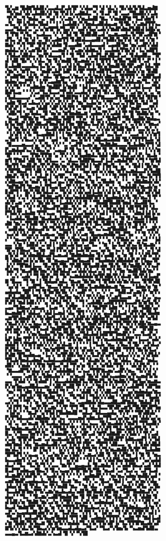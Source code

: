 ▜▞▃▆▝█▟▇▜▟▟▊▞▃▃▟▃▛▃▙▜▛▝▞▟▄▞▜▝▟▝▟▃▚▝▉▞▟▞▙▜▟▃▅▟▇▝▜▞▅▟▝▟▞▃▙▟▉▞▟▝▇▝▛▟▐▞▃▟▇▟▃▝▚▝▊▃▛▝█▝▃▃▞▜▙▟▉▞▞▃▙▝▛▞▚▃▜▝▆▟▄▝▃▝▚▟▝▝▞▃▆▞▝▞▅▃▙▟█▝▇▃▝▞▅▟▟▛▇▝▜▃▛▟▅▜▝▃▜▃▝▛▐▞▙▟▃▜▙▟▝▝▐▝▐▃▟▟▊▞▚▜▅▟▃▟▉▟▄▃▅▝▊▜▙▝▞▃▆▟▜▜▚▃▃▃▞▜▟▃▛▃▝▃▚▞▆▜▛▜▞▜▄▞▛▝▄▟▚▜▄▞▃▟▞▞▆▟▛▟▆▟▜▟▉▟▐▟█▞▄▜▝▛▇▝▚▜▄▝▚▃▟▃▃▝▞▝▞▜▟▝▉▝▉▟▉▟▊▃▟▝▄▃▆▃▄▟▃▜▞▜▛▃▟▛▇▝▟▜▃▝▟▝▇▝▟▝▃▝▉▞▃▟▆▜▜▝▊▟▉▟▃▃▄▟▊▞▜▟▉▞▙▞▛▟▝▟▚▟▝▞▆▝▇▟▞▝▚▜▝▜▛▝▉▜▚▞▟▟▆▝▊▃▃▟▆▝▃▟▃▃▃▟▝▃▄▟▊▜▅▝▅▞▃▟▛▞▟▟▅▟▟▃▚▞▞▃▅▜▙▜▞▝▃▃▅▟▚▝▛▃▅▞▟▟▆▃▜▝▃▃▙▟▞▛▇▞▟▝▐▃▚▟█▜▚▜▟▃▞▟▉▟▃▝▅▞▛▟▃▃▄▜▝▝▊▝▜▟▝▃▙▟▜▃▛▟█▃▛▃▞▝▊▟▄▟▉▃▝▜▛▟▝▟▉▝█▞▚▝▞▟▃▝▆▝▊▞▅▟█▝▉▃▅▟▞▃▜▝█▜▜▝▅▜▙▞▜▟▊▜▝▃▛▝▐▝▊▃▙▟▊▃▃▃▙▃▜▃▜▞▃▝▊▃▞▟▐▞▙▃▛▛▐▝█▞▄▜▅▟▊▜▙▜▛▃▅▛▐▟▃▜▛▞▆▞▚▝▆▜▚▃▝▝▅▟▛▃▙▛▐▟▛▝▚▜▛▝▜▜▚▟▉▜▜▃▅▟▚▜▙▟▞▞▅▝▉▟█▞▚▟▇▜▅▝▟▞▙▝▚▟▃▝▇▜▄▃▞▞▆▃▞▃▜▞▆▟▞▟▆▃▙▝▉▜▜▜▝▃▜▟█▜▄▟▇▟▅▞▄▃▛▜▚▝▐▞▛▃▄▟▆▜▄▝▃▞▝▝▐▟▉▞▞▞▞▜▙▜▙▜▚▟▟▃▆▞▜▃▝▟▞▞▞▞▜▞▝▝▚▟▆▟▅▝▆▟█▛▐▞▆▟▊▝▐▟▐▃▃▝▉▜▛▝▇▞▚▞▞▃▙▟▐▃▃▞▜▟█▟▜▃▄▝▝▝▞▃▞▜▃▜▃▃▞▜▚▟▞▃▃▟▄▜▝▟▜▝▉▞▃▜▙▃▝▝▃▞▅▞▄▝▃▝▅▞▙▟▃▃▃▃▞▝▃▟▉▜▚▞▄▞▜▟▉▛▇▝▐▟▚▟▊▛▇▃▃▃▟▜▜▟▐▜▙▜▟▝▉▛▇▝▚▟▆▝▉▃▞▃▙▃▞▞▄▞▞▃▛▞▞▃▛▝▆▞▚▃▙▞▅▝▞▜▚▃▞▃▜▜▙▜▃▜▟▝▚▟▛▟▚▛▐▝▚▃▅▝▟▟▊▝▟▛▐▞▙▜▜▝▃▜▛▜▚▞▆▝▝▃▙▝▞▟▛▝▅▟▛▃▃▞▛▞▝▟█▞▜▝▄▞▙▟▃▝█▝▅▞▅▝▆▜▅▟▆▃▆▝▄▟▅▞▛▞▃▟▟▝▛▝█▝▇▟▇▞▅▝▚▝▅▃▟▝▜▛▇▞▆▝▜▃▅▟█▃▜▟█▜▝▜▚▞▝▟▐▃▞▝█▟▆▜▝▜▙▜▄▟▇▞▆▟▄▃▙▜▄▜▅▛▐▟▛▟▇▃▟▜▅▟▜▟▐▜▅▝█▛▇▃▜▃▛▟▝▟▆▟▃▞▚▝▃▜▜▞▞▜▅▃▞▝▟▝▇▞▙▞▞▟▛▝▝▟▃▟▛▟▟▜▟▝▉▜▜▃▚▃▝▞▞▟▞▟▜▟▊▜▅▜▝▃▃▜▞▃▚▝▐▞▟▜▝▞▙▝▜▃▄▟▇▟▐▝▐▝▇▞▜▟▊▟▜▃▞▃▟▝▄▃▜▃▞▝▝▃▃▞▜▝▞▞▆▜▃▜▅▜▝▞▙▃▞▞▄▟▝▝▄▟▝▝▇▝▄▃▜▞▙▜▝▟█▃▅▃▟▟▉▝█▞▞▜▜▜▜▃▙▝▟▝▉▃▃▃▅▃▃▞▄▝▄▜▄▝▞▞▝▃▝▃▟▜▚▃▅▞▄▝▆▟▇▟▆▃▃▃▜▃▙▟▆▞▛▜▝▟▛▃▆▟▄▟▚▃▚▜▙▃▚▞▝▃▄▃▛▝▉▝▆▝▄▝▞▜▛▝▊▝▚▝▝▜▙▜▜▜▝▝▐▝▞▞▆▜▛▝▝▝▃▃▝▛▇▞▛▛▇▝▄▝▛▞▝▞▄▜▄▟▆▟▃▜▟▟▝▟█▞▟▃▛▃▞▟▚▝▆▃▙▝▆▜▝▛▇▟▝▟█▝▇▝▟▜▃▃▝▃▝▟▃▃▜▟█▛▇▃▃▛▐▃▛▃▆▟▟▜▛▝▞▜▝▝▇▜▟▜▅▜▜▝▅▟▉▟▚▞▛▞▚▛▇▞▅▞▚▛▇▟▜▟▐▝▆▛▐▜▅▜▄▝▄▝▚▝█▟▐▝█▞▅▞▚▜▛▜▙▃▛▜▝▟▉▝▞▜▞▞▝▝▟▃▛▝▝▜▄▞▄▟▚▞▞▟▄▝▆▜▚▃▆▟▃▃▛▞▙▟█▟▇▟▚▝▊▜▝▃▚▟▃▛▐▝▅▜▛▃▝▝▛▟▄▝▅▝▐▃▝▝▝▝▊▞▜▜▝▝▜▞▙▃▜▞▜▜▞▟▇▃▄▞▅▝▅▟▚▝▊▜▃▞▄▃▚▜▛▟▅▃▜▝▆▝▃▜▙▟▅▝▄▝▝▃▝▟▇▟▆▟▞▟▞▝▆▛▇▟▜▝▇▃▅▞▄▜▜▃▄▜▃▞▛▝▞▟▄▝▊▞▛▟▚▝▚▞▃▝▅▟▟▟▊▞▆▃▟▞▅▝▊▟▛▜▝▝█▞▚▜▙▜▟▃▛▃▝▜▞▟▝▞▟▞▄▟▐▃▙▞▞▟▐▞▅▝▝▞▞▝█▟▚▟▚▜▟▞▙▟▝▞▃▜▝▟▃▟▜▟▇▃▆▜▞▟▄▞▅▟▟▟█▛▇▜▚▜▄▟▅▟▞▞▙▝▉▞▅▃▜▝▛▝▟▞▛▃▅▝▃▞▞▝▇▞▟▞▙▝▐▃▟▟▞▞▟▝▊▝▝▜▙▟█▜▙▟▉▜▅▟▝▟▃▟▉▜▃▝▊▞▆▜▃▝▝▟▝▝▚▜▙▃▟▜▚▟▉▃▜▞▄▝▚▝▃▜▝▞▜▟▚▞▟▟▝▟▊▜▜▟▜▝▟▃▛▜▟▞▛▃▙▟▆▝▛▜▚▃▄▝▜▝▆▃▞▞▃▞▙▟▞▞▚▟▐▝▜▜▟▜▃▝▝▟▆▟▐▟▐▞▄▝▐▃▟▟▃▜▙▟▇▝▆▃▟▃▙▞▛▛▇▟▜▜▞▜▚▟▐▟▅▃▟▝▃▝▇▝▊▞▆▃▙▜▜▟▆▟▇▝▆▞▃▜▜▟▊▜▛▞▝▜▞▞▅▜▛▜▚▟▛▟▜▝█▃▜▟▉▜▝▟▊▞▆▝█▜▜▞▝▝▞▝▄▟▊▟▄▝▟▟▄▃▟▜▞▜▞▜▟▃▙▜▝▃▆▝▇▞▚▃▚▃▆▜▙▟█▟▝▝▜▃▛▝▃▟▛▞▚▃▞▟▝▟▞▃▛▃▜▃▅▃▄▝▅▟▜▝▐▞▞▃▅▝█▃▄▃▅▟█▞▜▃▛▜▄▝▝▝▊▝▞▞▚▞▝▝▅▃▄▞▛▝▞▃▟▝▚▃▛▝▛▃▚▜▅▞▅▟▐▟▛▞▝▝▄▝▞▛▇▟▞▃▝▃▚▟▝▝▐▟▃▃▝▞▆▝▐▟▉▟▝▃▚▟▐▝▐▟▊▃▙▜▄▞▃▞▜▃▝▝▆▝▐▃▜▃▛▟▚▃▜▞▆▃▆▞▝▜▛▃▜▜▙▃▞▜▃▜▅▝▚▟▐▜▚▞▄▛▐▃▙▜▛▃▃▝▄▞▙▝▚▃▚▝▊▜▜▝▚▝▃▜▝▟▄▜▞▟▝▜▞▟▅▟█▟▃▟▜▃▅▃▟▝▇▟▆▟▅▟▅▝▊▞▄▟█▝▄▝▅▝▉▝▝▞▟▜▞▜▚▜▝▟▆▟▚▟▐▞▄▜▙▝█▝▅▃▄▃▛▜▅▜▄▃▟▜▝▜▄▟▅▟▞▟█▟▟▟▚▛▐▜▄▃▜▛▐▞▞▝▜▛▇▟▐▃▃▝▉▃▜▜▞▜▙▝▛▟█▝█▜▄▟▊▟▅▝▉▞▙▝▉▞▆▟█▞▚▜▚▃▛▜▟▞▜▝▆▃▟▜▙▜▅▞▚▜▟▜▟▃▛▃▞▟▟▞▟▃▞▃▜▝▜▝▞▜▅▝▆▟▉▜▟▞▆▞▝▝▝▃▚▝▃▟▞▝▜▝█▟▚▞▜▝▜▞▚▃▆▟▟▟▟▞▆▜▛▟█▞▛▞▟▃▆▝█▞▛▟▐▃▄▛▇▝█▃▃▝▜▝▇▝▐▝█▟▄▟▚▟▃▝▆▃▅▝▇▞▆▞▜▝█▜▟▞▟▞▆▞▟▃▃▝▉▜▛▟█▝▄▞▟▝▃▝▄▟▛▜▃▝▆▃▃▜▚▟▃▜▝▟▉▃▜▃▆▟▇▟▅▃▆▝▆▃▃▝▐▟▅▞▅▝▆▝▄▟▄▟▄▝█▛▐▝▜▝▊▜▅▜▙▜▙▝▞▝▄▟▛▝▚▝▃▝▞▝▃▝▜▟▊▃▛▃▆▞▛▝▅▜▚▃▛▟▃▟█▟▊▝▜▟▃▜▚▃▚▜▅▜▅▝▆▞▞▝▛▞▞▟▆▝▞▃▆▜▃▃▅▝▚▝▐▞▃▝▄▃▛▟▜▝▆▟▐▟▊▞▞▝▄▝▟▜▟▝▜▞▄▝▝▜▝▃▟▟█▞▃▟█▜▜▜▜▃▃▟▜▞▆▜▄▜▞▃▄▞▜▟▆▃▞▃▆▃▄▝▐▃▅▝▚▝▟▜▛▃▝▝▞▝▇▟▜▛▐▟▆▝▚▝▐▝▅▝▜▟█▞▄▞▙▃▅▟▆▜▝▟▟▃▞▝▟▟▐▃▅▟▝▟▄▝█▜▝▝▞▞▄▝▄▃▛▟▐▃▟▝▟▜▚▜▄▜▙▟▅▃▆▜▛▟▅▟▛▞▞▜▞▟▆▜▃▞▟▞▃▞▟▟▛▟▞▟█▟▅▜▚▞▜▜▄▟▛▞▛▝▛▝▅▜▟▞▆▃▛▞▛▞▃▜▄▃▚▞▙▝▇▝▅▟▉▞▜▝▅▝▆▟▛▟▜▜▟▞▜▜▞▜▛▞▛▟█▞▆▃▄▃▟▟▚▟▞▝▇▞▜▜▚▃▟▝▆▟█▜▅▜▄▝▊▟▜▟▛▞▆▝▝▜▝▟▞▝▇▞▚▞▝▜▛▟▊▃▞▝▝▜▞▝▝▞▅▞▙▃▙▞▜▞▆▞▜▟▛▃▞▜▟▃▙▟▐▟█▜▛▜▅▟▛▞▝▃▃▜▃▟▚▞▙▛▐▟▆▝▛▛▐▝▞▜▜▟▟▃▜▝▝▟▜▞▆▞▜▟▐▝▛▞▅▃▟▟▅▟▟▜▛▝▐▃▃▞▚▟▞▟▟▟▜▝▞▛▇▜▚▟▞▞▞▞▚▞▟▃▆▝▐▝▝▝▐▝▜▃▙▝▅▃▝▞▙▃▜▝█▞▝▃▛▟▃▞▛▟▜▟▃▝▅▞▝▝▚▝▆▞▆▜▛▜▃▜▚▜▝▟▚▟▞▃▝▟█▝▜▟▉▝▜▜▜▝▇▞▙▜▃▞▛▟▇▝█▜▄▟▅▃▄▝▐▃▚▝▅▜▛▟▉▞▙▞▞▃▜▃▛▟▚▟▜▝▄▟▃▞▞▞▄▝▞▟▜▟▞▜▜▃▙▜▅▟▃▟▅▟▚▃▙▟▃▃▟▟█▃▅▝▜▝▟▃▆▞▙▝▄▝▆▝▟▟▃▝▅▃▛▝▅▟▃▟▉▞▝▞▅▟▞▝▞▛▇▝▇▜▃▞▚▟▝▜▚▞▅▝▊▞▚▝▅▜▟▞▜▜▞▝▝▟▞▟▜▞▚▝▝▝▇▃▃▟▛▜▞▟▄▞▞▃▞▞▚▟▟▟▇▟▝▃▚▃▞▜▜▛▇▃▅▞▃▟▛▞▅▃▝▜▞▞▟▝▞▝▝▃▃▃▝▃▅▜▞▃▜▟▆▃▙▞▞▝▚▞▅▃▟▝▇▞▟▝▟▟▚▃▄▟▅▞▄▜▚▃▅▟▜▞▙▃▃▝▛▟▟▝▞▝▊▟▅▛▐▝▟▃▃▟▟▟█▟▜▃▜▛▇▟▜▃▜▞▆▟▇▞▞▜▅▜▄▞▅▃▆▃▛▞▅▜▅▃▄▟█▟▃▃▅▞▝▟▉▞▚▟█▝▛▝▞▃▞▝▇▟▝▝▐▞▃▞▞▃▟▟▛▜▝▟▛▜▅▝▅▞▝▜▝▟▆▝▟▟▃▝█▟▟▝▜▝▃▞▝▝▟▟▉▝▟▝▞▟▉▃▟▝▛▝▄▞▅▟▅▟▄▞▆▃▝▃▞▝▟▜▚▟▞▝█▝▉▟▆▝▛▞▃▝▜▞▜▟▐▝▜▟▞▞▞▟▆▝▝▟▜▜▞▟▛▜▝▜▄▟▞▃▞▞▜▝▝▜▚▝▅▝▄▞▃▞▜▟▊▝▚▃▝▃▄▟▇▟▞▟▄▃▃▟█▃▟▛▇▟▄▝▇▟▄▛▐▜▝▟▐▜▜▝▆▝▄▞▛▞▛▃▆▞▝▞▛▝▛▜▝▜▄▝▟▃▜▃▃▜▛▟▛▃▆▜▞▜▙▜▛▟▛▜▅▝▐▟▚▞▝▝▆▃▛▝▄▜▜▟▐▜▙▟▆▟█▝▚▟▃▞▜▟▃▃▄▟▄▝▛▞▛▝▝▜▛▟▉▟▞▝▛▞▛▜▟▃▃▟▞▟█▟▅▞▟▞▚▃▝▃▃▃▅▟▚▟▆▃▙▞▜▜▃▞▄▞▅▞▟▜▝▟▟▞▄▞▄▝▟▝▃▝▄▞▅▃▆▝▉▜▃▟▃▜▟▃▞▞▝▝▟▃▚▃▃▝█▞▅▃▟▟▞▞▆▟▜▝▜▜▄▟▊▞▙▞▆▟▅▃▆▃▟▞▞▞▄▝▞▜▜▟▞▝▛▞▝▟▞▜▝▞▞▞▟▜▝▜▟▃▜▟▅▜▜▞▙▝▄▝▉▃▝▞▜▃▃▜▅▜▚▜▃▝▊▟▅▟▛▃▜▞▝▟▛▃▟▝▇▜▚▟▇▟▛▃▚▜▟▞▞▝▛▞▃▟▞▃▙▝█▜▛▟▜▃▅▝▃▞▄▃▆▃▟▞▆▜▜▝▄▞▃▝▄▝▅▟▉▟▛▛▐▟▆▃▄▟▜▝▞▜▟▟▅▜▅▟▝▟▄▝▆▃▅▟▃▟▊▞▃▞▜▜▞▛▐▜▛▃▝▜▛▜▝▟▉▃▃▝▄▝▐▝▊▟▞▟█▟▅▞▟▃▜▝▝▝▐▛▐▜▄▜▝▝▐▞▞▞▜▝█▞▛▜▞▜▝▞▜▞▅▃▆▟▉▞▙▜▛▝▜▃▙▟▆▜▛▜▟▜▝▞▄▃▄▝▚▝▃▞▅▞▛▃▚▜▟▞▝▃▆▃▞▟▉▝▊▝▊▞▟▜▅▝▐▝▇▝▊▝▅▃▙▃▃▟▅▜▝▞▃▞▝▞▟▝▊▝▜▝▚▞▛▟▝▝▝▟▐▝▅▝▞▟▟▜▙▞▆▟▇▜▝▝▄▞▄▟▟▟▃▞▝▜▃▝▜▃▜▞▜▝▞▃▃▝▆▞▛▝▄▃▄▃▙▝▉▃▆▟▄▜▝▃▚▟▟▜▙▃▞▃▟▝▟▟▉▃▛▜▚▟▅▃▄▜▙▃▜▝▉▃▚▃▄▞▛▜▛▜▙▜▞▜▙▝▅▃▟▝▃▞▜▃▞▃▝▃▛▜▃▟▟▃▆▟▛▞▟▟▜▞▚▝▚▃▟▞▄▜▝▞▝▝▞▝▄▟▆▟▛▞▝▝▅▞▅▃▚▟▅▞▅▟█▞▄▟▝▃▅▛▇▟▛▃▄▟▄▃▙▃▜▟▃▝▟▃▆▝▆▃▝▜▚▝▃▝█▃▞▝▇▟▐▝▃▞▚▞▅▞▞▟▄▝▐▟▄▞▟▝█▝▛▟▃▝▅▝▛▞▅▟█▝▆▃▝▝▆▝▟▃▝▝▄▟▊▝▃▞▆▟▞▝▟▜▄▝▃▜▙▜▃▃▙▛▇▜▅▞▛▜▞▃▆▞▅▃▙▃▟▃▚▟▊▜▅▜▙▟▞▟▉▜▅▝▜▟▛▜▙▟▆▃▛▞▚▟▄▞▝▝▜▃▝▝▉▃▆▞▃▟▉▜▅▟▅▜▅▝▉▝▛▟▇▝▚▜▅▝▉▟▃▟▚▝▊▝▟▟▇▝▊▟▐▟▊▞▅▝▇▟▇▝▆▞▃▞▅▝▞▜▛▞▄▃▚▟▚▝▄▟▅▟▄▟▝▝▉▃▝▝▞▝▝▟▜▝▄▞▙▃▟▝▆▟▆▜▛▝█▞▄▝▅▝▛▞▜▜▜▟▞▛▇▃▙▃▞▃▚▝▝▟▞▜▜▟▆▟▄▃▟▞▆▝▞▃▛▃▚▃▄▟▄▟▊▟▅▜▚▞▄▝▜▃▛▟▃▝▚▜▜▝▄▝▐▟▚▞▝▜▝▟▚▞▟▜▛▞▚▟▐▝▝▜▄▟▜▝▄▟▃▟▜▞▙▃▅▜▙▟▟▝▛▜▝▟▉▝▃▟▅▟▞▜▜▜▚▝▄▟▇▝▛▝▇▟▐▃▟▞▆▝█▟▉▞▜▞▙▃▆▝█▞▆▜▞▞▅▟▟▞▜▃▚▜▞▜▜▞▟▛▐▞▜▃▜▜▜▛▇▃▟▞▄▛▇▜▞▞▞▟▃▜▞▜▙▃▞▞▅▜▅▃▃▟▃▟▄▃▞▜▃▞▝▜▃▞▚▜▅▞▙▝▚▃▅▟▜▟▉▃▃▃▄▃▜▃▆▃▞▟▇▟▞▃▚▃▟▝▉▝▞▝▚▜▉
